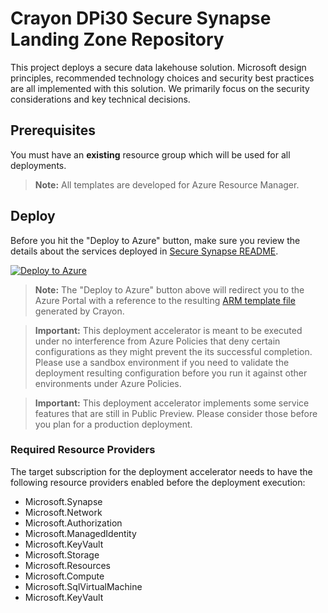 # Crayon DPi30 Secure Synapse Landing Zone Repository

This project deploys a secure data lakehouse solution. Microsoft design principles, recommended technology choices and security best practices are all implemented with this solution. We primarily focus on the security considerations and key technical decisions.


## Prerequisites
You must have an **existing** resource group which will be used for all deployments.

> **Note:** All templates are developed for Azure Resource Manager.


## Deploy

Before you hit the "Deploy to Azure" button, make sure you review the details about the services deployed in [Secure Synapse README](SecureSynapseARM\README.md).

[![Deploy to Azure](https://aka.ms/deploytoazurebutton)](https://portal.azure.com/#blade/Microsoft_Azure_CreateUIDef/CustomDeploymentBlade/uri/https%3A%2F%2Fraw.githubusercontent.com%2FZachNichter%2FSecureSynapse%2Fmain%2Fdeploy%2Fazuredeploy.json/uiFormDefinitionUri/https%3A%2F%2Fraw.githubusercontent.com%2FZachNichter%2FSecureSynapse%2Fmain%2Fdeploy%2Fazuredeploy.ui.definition.json)


> **Note:** The "Deploy to Azure" button above will redirect you to the Azure Portal with a reference to the resulting [ARM template file](./SecureSynapseARM/azuredeploy.json) generated by Crayon.

> **Important:** This deployment accelerator is meant to be executed under no interference from Azure Policies that deny certain configurations as they might prevent the its successful completion. Please use a sandbox environment if you need to validate the deployment resulting configuration before you run it against other environments under Azure Policies.

> **Important:** This deployment accelerator implements some service features that are still in Public Preview. Please consider those before you plan for a production deployment.

### Required Resource Providers

The target subscription for the deployment accelerator needs to have the following resource providers enabled before the deployment execution:

* Microsoft.Synapse
* Microsoft.Network
* Microsoft.Authorization
* Microsoft.ManagedIdentity
* Microsoft.KeyVault
* Microsoft.Storage
* Microsoft.Resources
* Microsoft.Compute
* Microsoft.SqlVirtualMachine
* Microsoft.KeyVault

